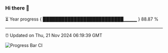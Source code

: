 ### Hi there 👋

⏳ Year progress { ██████████████████████████▁▁▁▁ } 88.87 %

---

⏰ Updated on Thu, 21 Nov 2024 06:19:39 GMT

![Progress Bar CI](https://github.com/liununu/liununu/workflows/Progress%20Bar%20CI/badge.svg)
